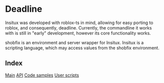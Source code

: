 # Deadline

Insitux was developed with roblox-ts in mind, allowing for easy porting to roblox, and consequently, deadline.
Currently, the commandline it works with is still in "early" development, however its core functionality works.

shobfix is an environment and server wrapper for Insitux.
Insitux is a scripting language, which may access values from the shobfix environment.

## Index

[Main](https://blackshibe.github.io/deadline-wiki-data/insitux/Main.html)
[API](https://blackshibe.github.io/deadline-wiki-data/insitux/API.html)
[Code samples](https://blackshibe.github.io/deadline-wiki-data/insitux/Samples.html)
[User scripts](https://blackshibe.github.io/deadline-wiki-data/insitux/Scripts.html)
